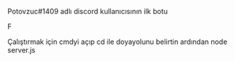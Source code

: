 

Potovzuc#1409 adlı discord kullanıcısının ilk botu 

F

Çalıştırmak için cmdyi açıp cd ile doyayolunu belirtin ardından node server.js
